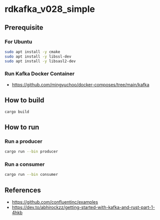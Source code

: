 # rdkafka_v028_simple

## Prerequisite

### For Ubuntu

```bash
sudo apt install -y cmake
sudo apt install -y libssl-dev
sudo apt install -y libsasl2-dev
```

### Run Kafka Docker Container

- <https://github.com/mingyuchoo/docker-composes/tree/main/kafka>

## How to build

```bash
cargo build
```

## How to run

### Run a producer

```bash
cargo run --bin producer
```

### Run a consumer

```bash
cargo run --bin consumer
```

## References

- <https://github.com/confluentinc/examples>
- <https://dev.to/abhirockzz/getting-started-with-kafka-and-rust-part-1-4hkb>
